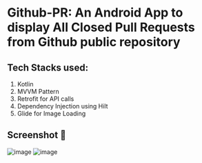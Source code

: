 # Github-PR: An Android App to display All Closed Pull Requests from Github public repository

## Tech Stacks used:
1. Kotlin
2. MVVM Pattern
3. Retrofit for API calls
4. Dependency Injection using Hilt
5. Glide for Image Loading


## Screenshot :eyes:
![image](https://github.com/amntoppo/Github-PR/assets/22256112/16277883-db80-46dd-939b-9bcae13f1da5)
![image](https://github.com/amntoppo/Github-PR/assets/22256112/310716a4-73d9-4b53-9273-b60176bdc0a5)

